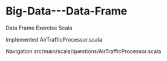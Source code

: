 # Big-Data---Data-Frame
Data Frame Exercise Scala

Implemented AirTrafficProcessor.scala

Navigation src/main/scala/questions/AirTrafficProcessor.scala
